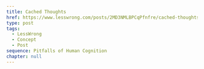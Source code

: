 ```yaml
---
title: Cached Thoughts
href: https://www.lesswrong.com/posts/2MD3NMLBPCqPfnfre/cached-thoughts
type: post
tags:
  - LessWrong
  - Concept
  - Post
sequence: Pitfalls of Human Cognition
chapter: null
---
```


